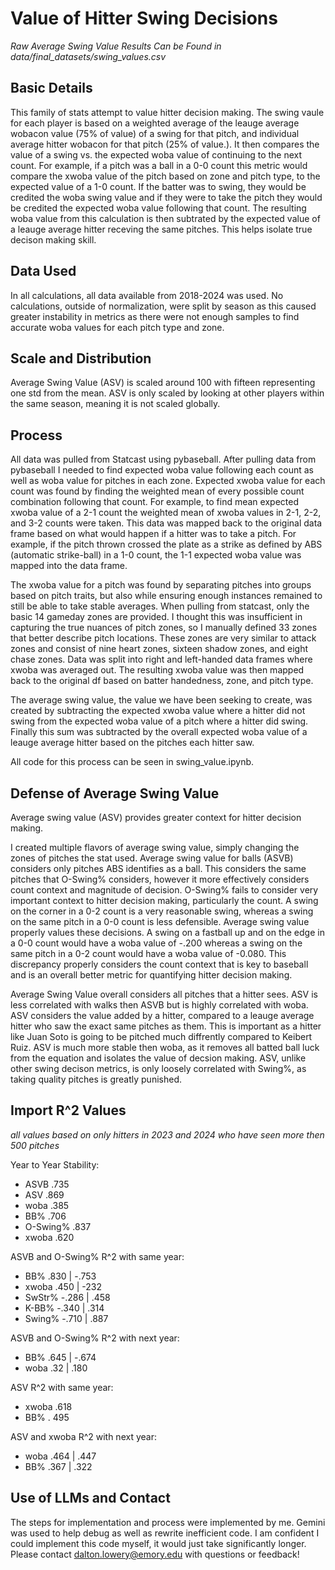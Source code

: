 # Value of Hitter Swing Decisions

*Raw Average Swing Value Results Can be Found in data/final_datasets/swing_values.csv*

## Basic Details

This family of stats attempt to value hitter decision making. The swing vaule for each player is based on a weighted average of the leauge average wobacon value (75% of value) of a swing for that pitch, and individual average hitter wobacon for that pitch (25% of value.). It then compares the value of a swing vs. the expected woba value of continuing to the next count. For example, if a pitch was a ball in a 0-0 count this metric would compare the xwoba value of the pitch based on zone and pitch type, to the expected value of a 1-0 count. If the batter was to swing, they would be credited the woba swing value and if they were to take the pitch they would be credited the expected woba value following that count. The resulting woba value from this calculation is then subtrated by the expected value of a leauge average hitter receving the same pitches. This helps isolate true decison making skill.

## Data Used

In all calculations, all data available from 2018-2024 was used. No calculations, outside of normalization, were split by season as this caused greater instability in metrics as there were not enough samples to find accurate woba values for each pitch type and zone.

## Scale and Distribution

Average Swing Value (ASV) is scaled around 100 with fifteen representing one std from the mean. ASV is only scaled by looking at other players within the same season, meaning it is not scaled globally.

## Process

All data was pulled from Statcast using pybaseball. After pulling data from pybaseball I needed to find expected woba value following each count as well as woba value for pitches in each zone. Expected xwoba value for each count was found by finding the weighted mean of every possible count combination following that count. For example, to find mean expected xwoba value of a 2-1 count the weighted mean of xwoba values in 2-1, 2-2, and 3-2 counts were taken. This data was mapped back to the original data frame based on what would happen if a hitter was to take a pitch. For example, if the pitch thrown crossed the plate as a strike as defined by ABS (automatic strike-ball) in a 1-0 count, the 1-1 expected woba value was mapped into the data frame.

The xwoba value for a pitch was found by separating pitches into groups based on pitch traits, but also while ensuring enough instances remained to still be able to take stable averages. When pulling from statcast, only the basic 14 gameday zones are provided. I thought this was insufficient in capturing the true nuances of pitch zones, so I manually defined 33 zones that better describe pitch locations. These zones are very similar to attack zones and consist of nine heart zones, sixteen shadow zones, and eight chase zones. Data was split into right and left-handed data frames where xwoba was averaged out. The resulting xwoba value was then mapped back to the original df based on batter handedness, zone, and pitch type.

The average swing value, the value we have been seeking to create, was created by subtracting the expected xwoba value where a hitter did not swing from the expected woba value of a pitch where a hitter did swing. Finally this sum was subtracted by the overall expected woba value of a leauge average hitter based on the pitches each hitter saw.

All code for this process can be seen in swing_value.ipynb.

## Defense of Average Swing Value

Average swing value (ASV) provides greater context for hitter decision making.

I created multiple flavors of average swing value, simply changing the zones of pitches the stat used. Average swing value for balls (ASVB) considers only pitches ABS identifies as a ball. This considers the same pitches that O-Swing% considers, however it more effectively considers count context and magnitude of decision. O-Swing% fails to consider very important context to hitter decision making, particularly the count. A swing on the corner in a 0-2 count is a very reasonable swing, whereas a swing on the same pitch in a 0-0 count is less defensible. Average swing value properly values these decisions. A swing on a fastball up and on the edge in a 0-0 count would have a woba value of -.200 whereas a swing on the same pitch in a 0-2 count would have a woba value of -0.080. This discrepancy properly considers the count context that is key to baseball and is an overall better metric for quantifying hitter decision making.

Average Swing Value overall considers all pitches that a hitter sees. ASV is less correlated with walks then ASVB but is highly correlated with woba. ASV considers the value added by a hitter, compared to a leauge average hitter who saw the exact same pitches as them. This is important as a hitter like Juan Soto is going to be pitched much diffrently compared to Keibert Ruiz. ASV is much more stable then woba, as it removes all batted ball luck from the equation and isolates the value of decsion making. ASV, unlike other swing decison metrics, is only loosely correlated with Swing%, as taking quality pitches is greatly punished.

## Import R^2 Values

*all values based on only hitters in 2023 and 2024 who have seen more then 500 pitches*

Year to Year Stability:

- ASVB .735
- ASV .869
- woba .385
- BB% .706
- O-Swing% .837
- xwoba .620

ASVB and O-Swing% R^2 with same year:

- BB% .830 | -.753
- xwoba .450 | -232
- SwStr% -.286 | .458
- K-BB% -.340 | .314
- Swing% -.710 | .887

ASVB and O-Swing% R^2 with next year:

- BB% .645 | -.674
- woba .32 | .180

ASV R^2 with same year:

- xwoba .618
- BB% . 495

ASV and xwoba R^2 with next year:

- woba .464 | .447
- BB%  .367 | .322


## Use of LLMs and Contact

The steps for implementation and process were implemented by me. Gemini was used to help debug as well as rewrite inefficient code. I am confident I could implement this code myself, it would just take significantly longer.
Please contact <dalton.lowery@emory.edu> with questions or feedback!
